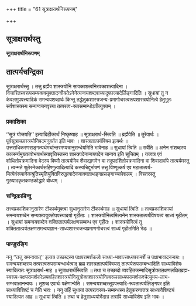 +++
title = "61 सूत्राक्षरार्थनिरूपणम्"

+++


## सूत्राक्षरार्थस्तु

**सूत्राक्षरार्थनिरूपणम्**

## **तात्पर्यचन्द्रिका**

सूत्राक्षरार्थस्तु । तत्तु ब्रह्मैव शास्त्रयोनि सावकाशत्वनिरवकाशत्वादिना ।
विचारितस्वरूपसम्यक्त्वयुक्तादन्वीयतेऽनेनेत्यन्वयशब्दवाच्यादुपपत्त्यादेर्लिङ्गादिति । सुधायां तु न केवलमुपपत्त्यादिकं समन्वयशब्दार्थः किन्तु तद्धेतुकशास्त्रजन्य-प्रमागोचरत्वरूपशास्त्रयोनित्वे हेतुभूतः सर्वशास्त्रस्य सम्यग्वचनवृत्त्या तत्परत्व-रूपसम्बन्धोऽपीत्युक्तम् ।

### **प्रकाशिका**

‘‘सूत्रं योजयति’’ इत्यादिटीकार्थं निष्कृष्याह ॥ सूत्राक्षरार्थ-स्त्विति ॥ ब्रह्मैवेति ॥ तुरेवार्थः । पूर्वसूत्राच्छास्त्रयोनिपदमनुवर्तत इति भावः । शास्त्रतात्पर्यविषय इत्यर्थः । उत्तराधिकरणसङ्गत्यर्थमर्थान्तरमप्यत्रानुसन्धेयमिति भावेनाह ॥ सुधायां त्विति ॥ सर्वेति ॥ अनेन संशब्दस्य कार्त्स्न्यमुख्यत्वोभयार्थस्यावृत्तिस्तस्य शास्त्रपदेनान्वयपदेन चान्वय इति सूचितम् । यत्त्वत्र एवं शोधितोपक्रमादिना वेदस्य विष्णौ तात्पर्यमिव शैवाद्यागमेन वा तदुपदर्शितोपक्रमादिना वा शिवादावपि तात्पर्यमस्तु । त्वन्मते श्रुतेरनेकार्थसहिष्णुत्वादित्यादि कस्यचिद्दुर्भाषणं तत्तु विष्णूत्कर्ष एव महातात्पर्य-मित्येवंरूपानेकश्रुतिस्मृतियुक्तिविरुद्धत्वादेकवाक्यताभङ्गप्रसङ्गाच्चापेशलम् । विस्तरस्तु गुरुपादकृतकण्ठकोद्धारे बोध्यम् ।

### **चन्द्रिकाबिन्दु**

तत्त्वप्रकाशिकानुसारेण टीकार्थमुक्त्वा सुधानुसारेण टीकार्थमाह ॥ सुधायां त्विति ॥ तत्वप्रकाशिकायां समन्वयशब्देन सम्यक्त्वयुक्तोपपत्त्यादयो गृहीताः । शास्त्रयोनित्वमित्यनेन शास्त्रतात्पर्यविषयत्वं साध्यं गृहीतम् । सुधायां समन्वयशब्देन शक्तितात्पर्यलक्षणसम्बन्ध एव गृहीतः । शास्त्रयोनित्वं तु शक्तितात्पर्यलक्षणसमन्वयज्ञान-साध्यशास्त्रजन्यप्रमाणगोचरत्वं साध्यं गृहीतमिति भेदः ॥

### **पाण्डुरङ्गि**

ननु ‘‘तत्तु समन्वयात्’’ इत्यत्र तच्छब्दस्य पक्षपरामर्शकत्वे साध्या-भावात्साध्यपरामर्शे च पक्षाभावादनन्वयः । समन्वयशब्दस्य तत्परत्वरूपसम्बन्धार्थत्वाद् ब्रह्म शास्त्रतात्पर्यविषयस् तात्पर्यरूपसम्बन्धादिति साध्याविशेषः स्यादित्यतः सूत्राक्षरार्थ-माह ॥ सूत्राक्षरार्थस्त्विति ॥ तथा च तच्छब्दो व्यवहितजन्मादिसूत्रोक्तलक्षणलक्षितब्रह्म-स्वरूप-पक्षपरामर्शकोऽव्यवहितशास्त्रयोनिसूत्रोक्तशास्त्रयोनित्वरूपसाध्यपरामर्शकश्चेत्युभय-लाभ-सम्भवान्नानन्वयः । तुशब्द एवार्थः पक्षेणान्वेति । समन्वयशब्दस्तूपपत्त्यादि-रूपतात्पर्यलिङ्गपर इति साध्याविशिष्टं च नेति भावः । ननु तर्हि सुधायां तत्परत्वरूप-सम्बन्धस्य हेतूकरणात्तत्र साध्यावैशिष्ट्यं स्यादित्यत आह ॥ सुधायां त्विति ॥ तथा च हेतुसाध्ययोर्भेदान्न तत्रापि साध्याविशेष इति भावः ।

